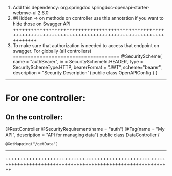 1) Add this dependency:
   <dependency>
			<groupId>org.springdoc</groupId>
			<artifactId>springdoc-openapi-starter-webmvc-ui</artifactId>
			<version>2.6.0</version>
		</dependency>
		<dependency>
3) @Hidden => on methods on controller use this annotation if you want to hide those on Swagger API
++++++++++++++++++++++++++++++++++++++++++++++++++++++++++++++++++++++++++++++++++++++++++++++++++++++++++++++
4) To make sure that authorization is needed to access that endpoint on swagger.
For globally (all controllers)
====================================
@SecurityScheme(
        name = "authBearer",
        in = SecuritySchemeIn.HEADER,
        type = SecuritySchemeType.HTTP,
        bearerFormat = "JWT",
        scheme="bearer",
        description = "Security Description")
public class OpenAPIConfig {
}
---------------------------------
For one controller:
==============================
On the controller:
------------------------------
@RestController
@SecurityRequirement(name = "auth")
@Tag(name = "My API", description = "API for managing data")
public class DataController {

    @GetMapping("/getData")
--------------------------------------------------------------------------------------------------------------
++++++++++++++++++++++++++++++++++++++++++++++++++++++++++++++++++++++++++++++++++++++++++++++++++++++++++++++
